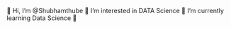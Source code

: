👋 Hi, I’m @Shubhamthube
👀 I’m interested in DATA Science
🌱 I’m currently learning Data Science
💞️ 

<!---
Shubhamthube/Shubhamthube is a ✨ special ✨ repository because its `README.md` (this file) appears on your GitHub profile.
You can click the Preview link to take a look at your changes.
--->
